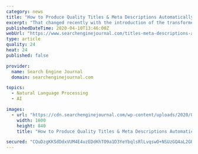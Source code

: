 ```yaml
---
category: news
title: "How to Produce Quality Titles & Meta Descriptions Automatically"
excerpt: "That changed recently with the introduction of the transformers pipelines. Pipelines encapsulate many common natural language processing use cases using minimal code. They also provide a lot flexibility over the underlying model usage. We will evaluate several state of the art text summarization options using transformers pipelines. We will ..."
publishedDateTime: 2020-04-10T13:46:00Z
webUrl: "https://www.searchenginejournal.com/titles-meta-descriptions-automatically-python-javascript/360108/"
type: article
quality: 24
heat: 24
published: false

provider:
  name: Search Engine Journal
  domain: searchenginejournal.com

topics:
  - Natural Language Processing
  - AI

images:
  - url: "https://cdn.searchenginejournal.com/wp-content/uploads/2020/04/how-to-produce-quality-titles-and-meta-descriptions-automatically-5e8f898bafa5a.png"
    width: 1600
    height: 840
    title: "How to Produce Quality Titles & Meta Descriptions Automatically"

secured: "CQuDzgKKSdDdxVUM4E4uzEDdKhTO9a1D3YeYbqlsRlLvqswO+NSUzGQ4aL2GHzWCg0CtA47cDSCj5RWh2pgSqj0w+5vOK+Pao0NpkwzNrn3c+O8ds8q5CScTfq9/5giTfagUDLIikWtQ2KkUiChwX00PWdnmtCa9zYOSBNtJ8PTHLlnf0jU1/ruFzWefeP+OnKjcRgLuWWpSFqDRbUbM6SXX3nsc+FBbQBYKkSue2NxoOvTkRl6s7vs4NNpXudlYoI5kRULjPzIzXjC1FNFUG+MlJ1wv0BEIBva31qJq4gFyeTwXiz/STW/DJB1+Bc/V;PFspqAIqGl5/FeXYV2QAgg=="
---
```


